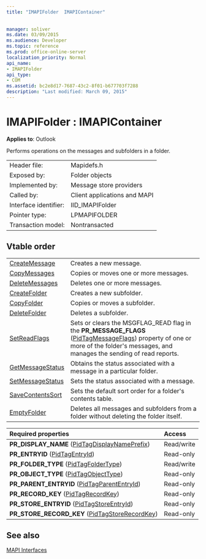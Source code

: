 ```yaml
---
title: "IMAPIFolder  IMAPIContainer"
 
 
manager: soliver
ms.date: 03/09/2015
ms.audience: Developer
ms.topic: reference
ms.prod: office-online-server
localization_priority: Normal
api_name:
- IMAPIFolder
api_type:
- COM
ms.assetid: bc2e8d17-7687-43c2-8f01-b677703f7288
description: "Last modified: March 09, 2015"
---
```


# IMAPIFolder : IMAPIContainer

  
  
**Applies to**: Outlook 
  
Performs operations on the messages and subfolders in a folder.
  
|||
|:-----|:-----|
|Header file:  <br/> |Mapidefs.h  <br/> |
|Exposed by:  <br/> |Folder objects  <br/> |
|Implemented by:  <br/> |Message store providers  <br/> |
|Called by:  <br/> |Client applications and MAPI  <br/> |
|Interface identifier:  <br/> |IID_IMAPIFolder  <br/> |
|Pointer type:  <br/> |LPMAPIFOLDER  <br/> |
|Transaction model:  <br/> |Nontransacted  <br/> |
   
## Vtable order

|||
|:-----|:-----|
|[CreateMessage](imapifolder-createmessage.md) <br/> |Creates a new message.  <br/> |
|[CopyMessages](imapifolder-copymessages.md) <br/> |Copies or moves one or more messages.  <br/> |
|[DeleteMessages](imapifolder-deletemessages.md) <br/> |Deletes one or more messages.  <br/> |
|[CreateFolder](imapifolder-createfolder.md) <br/> |Creates a new subfolder.  <br/> |
|[CopyFolder](imapifolder-copyfolder.md) <br/> |Copies or moves a subfolder.  <br/> |
|[DeleteFolder](imapifolder-deletefolder.md) <br/> |Deletes a subfolder.  <br/> |
|[SetReadFlags](imapifolder-setreadflags.md) <br/> |Sets or clears the MSGFLAG_READ flag in the **PR_MESSAGE_FLAGS** ([PidTagMessageFlags](pidtagmessageflags-canonical-property.md)) property of one or more of the folder's messages, and manages the sending of read reports.  <br/> |
|[GetMessageStatus](imapifolder-getmessagestatus.md) <br/> |Obtains the status associated with a message in a particular folder.  <br/> |
|[SetMessageStatus](imapifolder-setmessagestatus.md) <br/> |Sets the status associated with a message.  <br/> |
|[SaveContentsSort](imapifolder-savecontentssort.md) <br/> |Sets the default sort order for a folder's contents table.  <br/> |
|[EmptyFolder](imapifolder-emptyfolder.md) <br/> |Deletes all messages and subfolders from a folder without deleting the folder itself.  <br/> |
   
|**Required properties**|**Access**|
|:-----|:-----|
|**PR_DISPLAY_NAME** ([PidTagDisplayNamePrefix](pidtagdisplaynameprefix-canonical-property.md))  <br/> |Read/write  <br/> |
|**PR_ENTRYID** ([PidTagEntryId](pidtagentryid-canonical-property.md))  <br/> |Read-only  <br/> |
|**PR_FOLDER_TYPE** ([PidTagFolderType](pidtagfoldertype-canonical-property.md))  <br/> |Read/write  <br/> |
|**PR_OBJECT_TYPE** ([PidTagObjectType](pidtagobjecttype-canonical-property.md))  <br/> |Read-only  <br/> |
|**PR_PARENT_ENTRYID** ([PidTagParentEntryId](pidtagparententryid-canonical-property.md))  <br/> |Read-only  <br/> |
|**PR_RECORD_KEY** ([PidTagRecordKey](pidtagrecordkey-canonical-property.md))  <br/> |Read-only  <br/> |
|**PR_STORE_ENTRYID** ([PidTagStoreEntryId](pidtagstoreentryid-canonical-property.md))  <br/> |Read-only  <br/> |
|**PR_STORE_RECORD_KEY** ([PidTagStoreRecordKey](pidtagstorerecordkey-canonical-property.md))  <br/> |Read-only  <br/> |
   
## See also



[MAPI Interfaces](mapi-interfaces.md)

